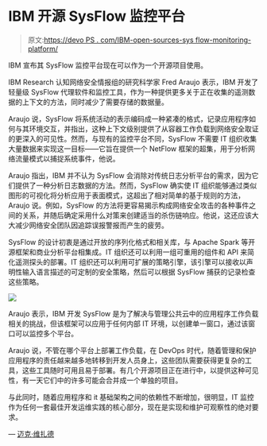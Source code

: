 # IBM 开源 SysFlow 监控平台

> 原文:[https://devo PS . com/IBM-open-sources-sys flow-monitoring-platform/](https://devops.com/ibm-open-sources-sysflow-monitoring-platform/)

IBM 宣布其 SysFlow 监控平台现在可以作为一个开源项目使用。

IBM Research 认知网络安全情报组的研究科学家 Fred Araujo 表示，IBM 开发了轻量级 SysFlow 代理软件和监控工具，作为一种提供更多关于正在收集的遥测数据的上下文的方法，同时减少了需要存储的数据量。

Araujo 说，SysFlow 将系统活动的表示编码成一种紧凑的格式，记录应用程序如何与其环境交互，并指出，这种上下文级别提供了从容器工作负载到网络安全取证的更深入的可见性。然而，与现有的监控平台不同，SysFlow 不需要 IT 组织收集大量数据来实现这一目标——它旨在提供一个 NetFlow 框架的超集，用于分析网络流量模式以捕捉系统事件，他说。

Araujo 指出，IBM 并不认为 SysFlow 会消除对传统日志分析平台的需求，因为它们提供了一种分析日志数据的方法。然而，SysFlow 确实使 IT 组织能够通过类似图形的可视化将分析应用于表面模式，这超出了相对简单的基于规则的方法，Araujo 说。例如，SysFlow 的方法将更容易揭示构成网络安全攻击的各种事件之间的关系，并随后确定采用什么对策来创建适当的杀伤链响应。他说，这还应该大大减少网络安全团队因追踪误报警报而产生的疲劳。

SysFlow 的设计初衷是通过开放的序列化格式和相关库，与 Apache Spark 等开源框架和商业分析平台相集成。IT 组织还可以利用一组可重用的组件和 API 来简化遥测探头的部署。IT 组织还可以利用可扩展的策略引擎，该引擎可以接收以声明性输入语言描述的可定制的安全策略，然后可以根据 SysFlow 捕获的记录检查这些策略。

![](../Images/177914d3dc8a9fa9662609e17bb1c978.png)

Araujo 表示，IBM 开发 SysFlow 是为了解决与管理公共云中的应用程序工作负载相关的挑战，但该框架可以应用于任何内部 IT 环境，以创建单一窗口，通过该窗口可以监控多个平台。

Araujo 说，不管在哪个平台上部署工作负载，在 DevOps 时代，随着管理和保护应用程序的责任越来越多地转移到开发人员身上，这些团队需要获得更复杂的工具，这些工具随时可用且易于部署。有几个开源项目正在进行中，以提供这种可见性，有一天它们中的许多可能会合并成一个单独的项目。

与此同时，随着应用程序和 it 基础架构之间的依赖性不断增加，很明显，IT 监控作为任何一套最佳开发运维实践的核心部分，现在是实现和维护可观察性的绝对要求。

— [迈克·维扎德](https://devops.com/author/mike-vizard/)